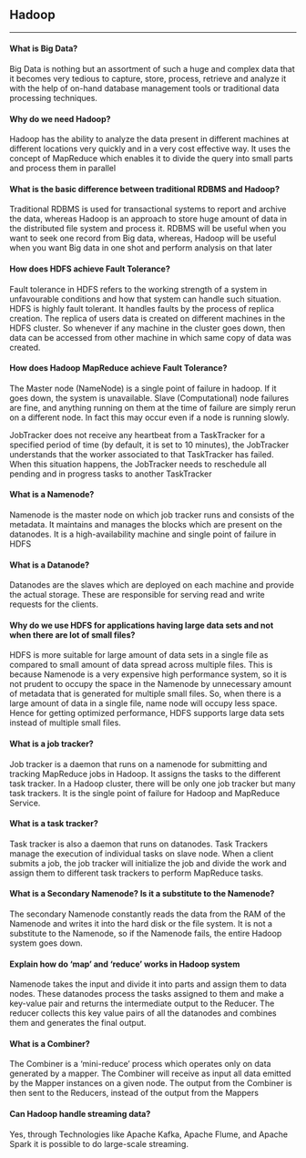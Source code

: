 ## Hadoop
------

#### What is Big Data?

Big Data is nothing but an assortment of such a huge and complex data that it becomes very tedious to capture, store, process, retrieve and analyze it with the help of on-hand database management tools or traditional data processing techniques.

#### Why do we need Hadoop?

Hadoop has the ability to analyze the data present in different machines at different locations very quickly and in a very cost effective way. It uses the concept of MapReduce which enables it to divide the query into small parts and process them in parallel

#### What is the basic difference between traditional RDBMS and Hadoop?

Traditional RDBMS is used for transactional systems to report and archive the data, whereas Hadoop is an approach to store huge amount of data in the distributed file system and process it. RDBMS will be useful when you want to seek one record from Big data, whereas, Hadoop will be useful when you want Big data in one shot and perform analysis on that later

#### How does HDFS achieve Fault Tolerance?

Fault tolerance in HDFS refers to the working strength of a system in unfavourable conditions and how that system can handle such situation. HDFS is highly fault tolerant. It handles faults by the process of replica creation. The replica of users data is created on different machines in the HDFS cluster. So whenever if any machine in the cluster goes down, then data can be accessed from other machine in which same copy of data was created.

#### How does Hadoop MapReduce achieve Fault Tolerance?
 
The Master node (NameNode) is a single point of failure in hadoop. If it goes down, the system is unavailable.
Slave (Computational) node failures are fine, and anything running on them at the time of failure are simply rerun on a different node. In fact this may occur even if a node is running slowly.
 
JobTracker does not receive any heartbeat from a TaskTracker for a specified period of time (by default, it is set to 10 minutes), the JobTracker understands that the worker associated to that TaskTracker has failed. When this situation happens, the JobTracker needs to reschedule all pending and in progress tasks to another TaskTracker

#### What is a Namenode?

Namenode is the master node on which job tracker runs and consists of the metadata. It maintains and manages the blocks which are present on the datanodes. It is a high-availability machine and single point of failure in HDFS

#### What is a Datanode?

Datanodes are the slaves which are deployed on each machine and provide the actual storage. These are responsible for serving read and write requests for the clients.

#### Why do we use HDFS for applications having large data sets and not when there are lot of small files?

HDFS is more suitable for large amount of data sets in a single file as compared to small amount of data spread across multiple files. This is because Namenode is a very expensive high performance system, so it is not prudent to occupy the space in the Namenode by unnecessary amount of metadata that is generated for multiple small files. So, when there is a large amount of data in a single file, name node will occupy less space. Hence for getting optimized performance, HDFS supports large data sets instead of multiple small files.

#### What is a job tracker?

Job tracker is a daemon that runs on a namenode for submitting and tracking MapReduce jobs in Hadoop. It assigns the tasks to the different task tracker. In a Hadoop cluster, there will be only one job tracker but many task trackers. It is the single point of failure for Hadoop and MapReduce Service.

#### What is a task tracker?

Task tracker is also a daemon that runs on datanodes. Task Trackers manage the execution of individual tasks on slave node. When a client submits a job, the job tracker will initialize the job and divide the work and assign them to different task trackers to perform MapReduce tasks.

#### What is a Secondary Namenode? Is it a substitute to the Namenode?

The secondary Namenode constantly reads the data from the RAM of the Namenode and writes it into the hard disk or the file system. It is not a substitute to the Namenode, so if the Namenode fails, the entire Hadoop system goes down.

#### Explain how do ‘map’ and ‘reduce’ works in Hadoop system 

Namenode takes the input and divide it into parts and assign them to data nodes. These datanodes process the tasks assigned to them and make a key-value pair and returns the intermediate output to the Reducer. The reducer collects this key value pairs of all the datanodes and combines them and generates the final output.

#### What is a Combiner?

The Combiner is a ‘mini-reduce’ process which operates only on data generated by a mapper. The Combiner will receive as input all data emitted by the Mapper instances on a given node. The output from the Combiner is then sent to the Reducers, instead of the output from the Mappers

#### Can Hadoop handle streaming data?

Yes, through Technologies like Apache Kafka, Apache Flume, and Apache Spark it is possible to do large-scale streaming.

